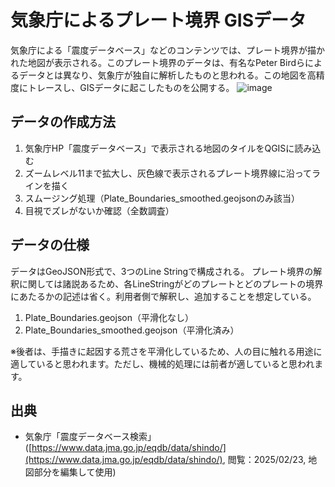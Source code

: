 # 気象庁によるプレート境界 GISデータ
気象庁による「震度データベース」などのコンテンツでは、プレート境界が描かれた地図が表示される。このプレート境界のデータは、有名なPeter Birdらによるデータとは異なり、気象庁が独自に解析したものと思われる。この地図を高精度にトレースし、GISデータに起こしたものを公開する。
![image](https://github.com/user-attachments/assets/fba03043-e1ed-44ab-8b57-fdc195d7dadc)

## データの作成方法
1. 気象庁HP「震度データベース」で表示される地図のタイルをQGISに読み込む
2. ズームレベル11まで拡大し、灰色線で表示されるプレート境界線に沿ってラインを描く
3. スムージング処理（Plate_Boundaries_smoothed.geojsonのみ該当）
4. 目視でズレがないか確認（全数調査）

## データの仕様
データはGeoJSON形式で、3つのLine Stringで構成される。
プレート境界の解釈に関しては諸説あるため、各LineStringがどのプレートとどのプレートの境界にあたるかの記述は省く。利用者側で解釈し、追加することを想定している。
1. Plate_Boundaries.geojson（平滑化なし）
2. Plate_Boundaries_smoothed.geojson（平滑化済み）

※後者は、手描きに起因する荒さを平滑化しているため、人の目に触れる用途に適していると思われます。ただし、機械的処理には前者が適していると思われます。

## 出典
- 気象庁「震度データベース検索」([https://www.data.jma.go.jp/eqdb/data/shindo/](https://www.data.jma.go.jp/eqdb/data/shindo/), 閲覧：2025/02/23, 地図部分を編集して使用)
